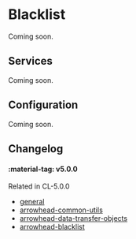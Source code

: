 # Blacklist

Coming soon.

## Services

Coming soon.

## Configuration

Coming soon.

## Changelog

#### :material-tag: v5.0.0 

Related in CL-5.0.0

- [general](../../general/changelogs/cl500#general)
- [arrowhead-common-utils](../../general/changelogs/cl500#arrowhead-common-utils)
- [arrowhead-data-transfer-objects](../../general/changelogs/cl500#arrowhead-data-transfer-objects)
- [arrowhead-blacklist](../../general/changelogs/cl500#arrowhead-blacklist)